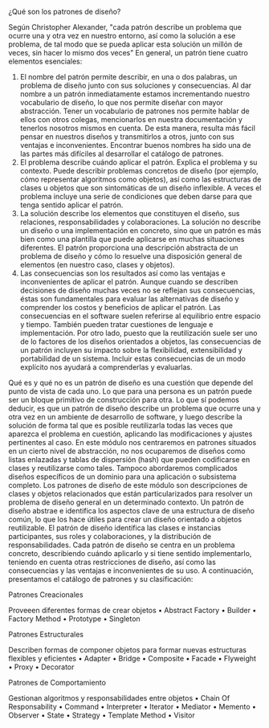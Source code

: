 ¿Qué son los patrones de diseño?

Según Christopher Alexander, "cada patrón describe un problema que ocurre una y otra vez en nuestro entorno, así como la solución a ese problema, de tal modo que se pueda aplicar esta solución un millón de veces, sin hacer lo mismo dos veces”
En general, un patrón tiene cuatro elementos esenciales:
1) El nombre del patrón permite describir, en una o dos palabras, un problema de diseño junto con sus soluciones y consecuencias. Al dar nombre a un patrón inmediatamente estamos incrementando nuestro vocabulario de diseño, lo que nos permite diseñar con mayor abstracción. Tener un vocabulario de patrones nos permite hablar de ellos con otros colegas, mencionarlos en nuestra documentación y tenerlos nosotros mismos en cuenta. De esta manera, resulta más fácil pensar en nuestros diseños y transmitirlos a otros, junto con sus ventajas e inconvenientes. Encontrar buenos nombres ha sido una de las partes más difíciles al desarrollar el catálogo de patrones.
2) El problema describe cuándo aplicar el patrón. Explica el problema y su contexto. Puede describir problemas concretos de diseño (por ejemplo, cómo representar algoritmos como objetos), así como las estructuras de clases u objetos que son sintomáticas de un diseño inflexible. A veces el problema incluye una serie de condiciones que deben darse para que tenga sentido aplicar el patrón.
3) La solución describe los elementos que constituyen el diseño, sus relaciones, responsabilidades y colaboraciones. La solución no describe un diseño o una implementación en concreto, sino que un patrón es más bien como una plantilla que puede aplicarse en muchas situaciones diferentes. El patrón proporciona una descripción abstracta de un problema de diseño y cómo lo resuelve una disposición general de elementos (en nuestro caso, clases y objetos).
4) Las consecuencias son los resultados así como las ventajas e inconvenientes de aplicar el patrón. Aunque cuando se describen decisiones de diseño muchas veces no se reflejan sus consecuencias, éstas son fundamentales para evaluar las alternativas de diseño y comprender los costos y beneficios de aplicar el patrón. Las consecuencias en el software suelen referirse al equilibrio entre espacio y tiempo. También pueden tratar cuestiones de lenguaje e implementación. Por otro lado, puesto que la reutilización suele ser uno de lo factores de los diseños orientados a objetos, las consecuencias de un patrón incluyen su impacto sobre la flexibilidad, extensibilidad y portabilidad de un sistema. Incluir estas consecuencias de un modo explícito nos ayudará a comprenderlas y evaluarlas.

Qué es y qué no es un patrón de diseño es una cuestión que depende del punto de vista de cada uno. Lo que para una persona es un patrón puede ser un bloque primitivo de construcción para otra. Lo que sí podemos deducir, es que un patrón de diseño describe un problema que ocurre una y otra vez en un ambiente de desarrollo de software, y luego describe la solución de forma tal que es posible reutilizarla todas las veces que aparezca el problema en cuestión, aplicando las modificaciones y ajustes pertinentes al caso.
En este módulo nos centraremos en patrones situados en un cierto nivel de abstracción, no nos ocuparemos de diseños como listas enlazadas y tablas de dispersión (hash) que pueden codificarse en clases y reutilizarse como tales. Tampoco abordaremos complicados diseños específicos de un dominio para una aplicación o subsistema completo. Los patrones de diseño de este módulo son descripciones de clases y objetos relacionados que están particularizados para resolver un problema de diseño general en un determinado contexto.
Un patrón de diseño abstrae e identifica los aspectos clave de una estructura de diseño común, lo que los hace útiles para crear un diseño orientado a objetos reutilizable. El patrón de diseño identifica las clases e instancias participantes, sus roles y colaboraciones, y la distribución de responsabilidades. Cada patrón de diseño se centra en un problema concreto, describiendo cuándo aplicarlo y si tiene sentido implementarlo, teniendo en cuenta otras restricciones de diseño, así como las consecuencias y las ventajas e inconvenientes de su uso.
A continuación, presentamos el catálogo de patrones y su clasificación:


Patrones Creacionales

Proveeen diferentes formas de crear objetos
•	Abstract Factory
•	Builder
•	Factory Method
•	Prototype
•	Singleton


Patrones Estructurales

Describen formas de componer objetos para formar nuevas estructuras flexibles y eficientes
•	Adapter
•	Bridge
•	Composite
•	Facade
•	Flyweight
•	Proxy
•	Decorator


Patrones de Comportamiento

Gestionan algoritmos y responsabilidades entre objetos
•	Chain Of Responsability
•	Command
•	Interpreter
•	Iterator
•	Mediator
•	Memento
•	Observer
•	State
•	Strategy
•	Template Method
•	Visitor
